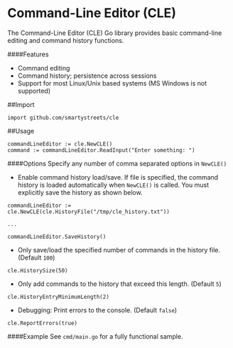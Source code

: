Command-Line Editor (CLE)
============================

The Command-Line Editor (CLE) Go library provides basic command-line editing and command history functions.

####Features

 * Command editing
 * Command history; persistence across sessions
 * Support for most Linux/Unix based systems (MS Windows is not supported)
 
##Import
```
import github.com/smartystreets/cle
```

##Usage 
```
commandLineEditor := cle.NewCLE()
command := commandLineEditor.ReadInput("Enter something: ")
``` 

####Options
Specify any number of comma separated options in `NewCLE()`

 * Enable command history load/save. If file is specified, the command history is loaded
 automatically when `NewCLE()` is called. 
 You must explicitly save the history as shown below.
```
commandLineEditor := cle.NewCLE(cle.HistoryFile("/tmp/cle_history.txt"))

...

commandLineEditor.SaveHistory()
```

 * Only save/load the specified number of commands in the history file. (Default `100`)

```
cle.HistorySize(50)
```

 * Only add commands to the history that exceed this length. (Default `5`)

```
cle.HistoryEntryMinimumLength(2)
```

 * Debugging: Print errors to the console. (Default `false`)
 
```
cle.ReportErrors(true)
```

####Example
See `cmd/main.go` for a fully functional sample.

